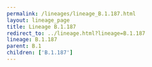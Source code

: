 ```yaml
---
permalink: /lineages/lineage_B.1.187.html
layout: lineage_page
title: Lineage B.1.187
redirect_to: ../lineage.html?lineage=B.1.187
lineage: B.1.187
parent: B.1
children: ['B.1.187']
---
```

